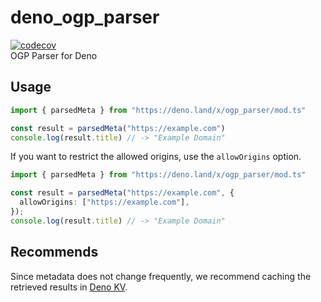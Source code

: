 # deno_ogp_parser
[![codecov](https://codecov.io/gh/rwl-dev/deno_ogp_parser/graph/badge.svg?token=3WI5ALOM33)](https://codecov.io/gh/rwl-dev/deno_ogp_parser)  
OGP Parser for Deno

## Usage
```typescript
import { parsedMeta } from "https://deno.land/x/ogp_parser/mod.ts"

const result = parsedMeta("https://example.com")
console.log(result.title) // -> "Example Domain"
```
If you want to restrict the allowed origins, use the `allowOrigins` option.
```typescript
import { parsedMeta } from "https://deno.land/x/ogp_parser/mod.ts"

const result = parsedMeta("https://example.com", {
  allowOrigins: ["https://example.com"],
});
console.log(result.title) // -> "Example Domain"
```

## Recommends
Since metadata does not change frequently, we recommend caching the retrieved results in [Deno KV](https://deno.com/kv).
